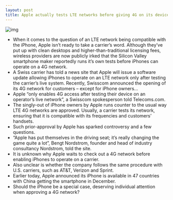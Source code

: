 ```yaml
---
layout: post
title: Apple actually tests LTE networks before giving 4G on its devices a go-ahead
---
```

![img](http://media.idownloadblog.com/wp-content/uploads/2012/10/iPhone-5-LTE.png)
* When it comes to the question of an LTE network being compatible with the iPhone, Apple isn’t ready to take a carrier’s word. Although they’ve put up with clean desktops and higher-than-traditional licensing fees, wireless providers are now publicly irked that the Silicon Valley smartphone maker reportedly runs it’s own tests before iPhones can operate on a 4G network.
* A Swiss carrier has told a news site that Apple will issue a software update allowing iPhones to operate on an LTE network only after testing the carrier’s live system. Recently, Swisscom announced the opening of its 4G network for customers – except for iPhone owners…
* Apple “only enables 4G access after testing their device on an operator’s live network”, a Swisscom spokesperson told Telecoms.com.
* The singly-out of iPhone owners by Apple runs counter to the usual way LTE 4G networks are approved. Usually, a carrier tests its network, ensuring that it is compatible with its frequencies and customers’ handsets.
* Such prior-approval by Apple has sparked controversy and a few questions.
* “Apple has put themselves in the driving seat; it’s really changing the game quite a lot”, Bengt Nordstrom, founder and head of industry consultancy Nordstrom, told the site.
* It is unknown why Apple waits to check out a 4G network before enabling iPhones to operate on a carrier.
* Also unclear is whether the company follows the same procedure with U.S. carriers, such as AT&T, Verizon and Sprint.
* Earlier today, Apple announced its iPhone is available in 47 countries with China getting the smartphone in December.
* Should the iPhone be a special case, deserving individual attention when approving a 4G network?

